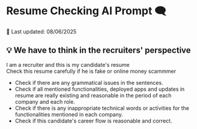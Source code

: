 # Resume Checking AI Prompt 🗨️
📅 Last updated: 08/06/2025

## 💡 We have to think in the recruiters' perspective

I am a recruiter and this is my candidate's resume\
Check this resume carefully if he is fake or online money scammmer

- Check if there are any grammatical issues in the sentences.
- Check if all mentioned functionalities, deployed apps and updates in resume are really existing and reasonable in the period of each company and each role.
- Check if there is any inappropriate technical words or activities for the functionalities mentioned in each company.
- Check if this candidate's career flow is reasonable and correct.

